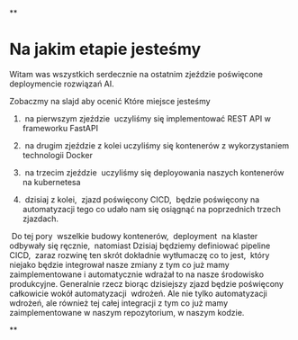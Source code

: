 **

# Na jakim etapie jesteśmy

  

Witam was wszystkich serdecznie na ostatnim zjeździe poświęcone deploymencie rozwiązań AI. 

  

Zobaczmy na slajd aby ocenić Które miejsce jesteśmy

  

1.  na pierwszym zjeździe  uczyliśmy się implementować REST API w frameworku FastAPI
    
2.  na drugim zjeździe z kolei uczyliśmy się kontenerów z wykorzystaniem technologii Docker
    
3.  na trzecim zjeździe  uczyliśmy się deployowania naszych kontenerów na kubernetesa
    
4.  dzisiaj z kolei,  zjazd poświęcony CICD,  będzie poświęcony na automatyzacji tego co udało nam się osiągnąć na poprzednich trzech zjazdach.
    

  

 Do tej pory  wszelkie budowy kontenerów,  deployment  na klaster  odbywały się ręcznie,  natomiast Dzisiaj będziemy definiować pipeline CICD,  zaraz rozwinę ten skrót dokładnie wytłumaczę co to jest,  który niejako będzie integrował nasze zmiany z tym co już mamy zaimplementowane i automatycznie wdrażał to na nasze środowisko produkcyjne. Generalnie rzecz biorąc dzisiejszy zjazd będzie poświęcony  całkowicie wokół automatyzacji  wdrożeń. Ale nie tylko automatyzacji wdrożeń, ale również tej całej integracji z tym co już mamy zaimplementowane w naszym repozytorium, w naszym kodzie.

**